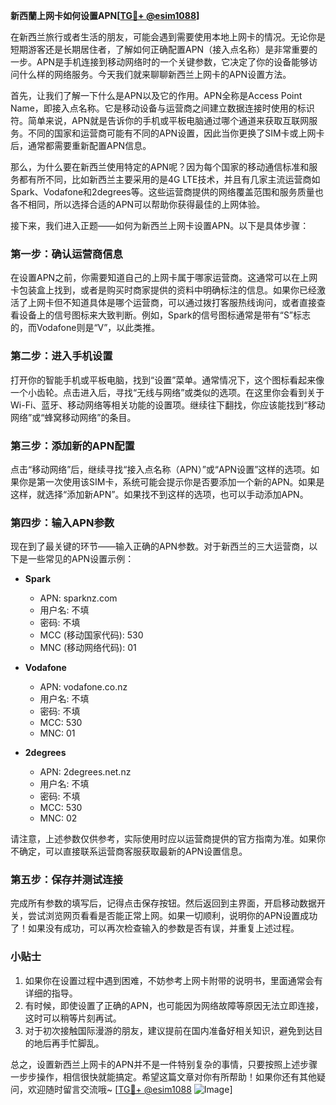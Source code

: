 **新西蘭上网卡如何设置APN[[TG💪+ @esim1088](https://t.me/s/esim1088)]**

在新西兰旅行或者生活的朋友，可能会遇到需要使用本地上网卡的情况。无论你是短期游客还是长期居住者，了解如何正确配置APN（接入点名称）是非常重要的一步。APN是手机连接到移动网络时的一个关键参数，它决定了你的设备能够访问什么样的网络服务。今天我们就来聊聊新西兰上网卡的APN设置方法。

首先，让我们了解一下什么是APN以及它的作用。APN全称是Access Point Name，即接入点名称。它是移动设备与运营商之间建立数据连接时使用的标识符。简单来说，APN就是告诉你的手机或平板电脑通过哪个通道来获取互联网服务。不同的国家和运营商可能有不同的APN设置，因此当你更换了SIM卡或上网卡后，通常都需要重新配置APN信息。

那么，为什么要在新西兰使用特定的APN呢？因为每个国家的移动通信标准和服务都有所不同，比如新西兰主要采用的是4G LTE技术，并且有几家主流运营商如Spark、Vodafone和2degrees等。这些运营商提供的网络覆盖范围和服务质量也各不相同，所以选择合适的APN可以帮助你获得最佳的上网体验。

接下来，我们进入正题——如何为新西兰上网卡设置APN。以下是具体步骤：

### 第一步：确认运营商信息
在设置APN之前，你需要知道自己的上网卡属于哪家运营商。这通常可以在上网卡包装盒上找到，或者是购买时商家提供的资料中明确标注的信息。如果你已经激活了上网卡但不知道具体是哪个运营商，可以通过拨打客服热线询问，或者直接查看设备上的信号图标来大致判断。例如，Spark的信号图标通常是带有“S”标志的，而Vodafone则是“V”，以此类推。

### 第二步：进入手机设置
打开你的智能手机或平板电脑，找到“设置”菜单。通常情况下，这个图标看起来像一个小齿轮。点击进入后，寻找“无线与网络”或类似的选项。在这里你会看到关于Wi-Fi、蓝牙、移动网络等相关功能的设置项。继续往下翻找，你应该能找到“移动网络”或“蜂窝移动网络”的条目。

### 第三步：添加新的APN配置
点击“移动网络”后，继续寻找“接入点名称（APN）”或“APN设置”这样的选项。如果你是第一次使用该SIM卡，系统可能会提示你是否要添加一个新的APN。如果是这样，就选择“添加新APN”。如果找不到这样的选项，也可以手动添加APN。

### 第四步：输入APN参数
现在到了最关键的环节——输入正确的APN参数。对于新西兰的三大运营商，以下是一些常见的APN设置示例：

- **Spark**
  - APN: sparknz.com
  - 用户名: 不填
  - 密码: 不填
  - MCC (移动国家代码): 530
  - MNC (移动网络代码): 01

- **Vodafone**
  - APN: vodafone.co.nz
  - 用户名: 不填
  - 密码: 不填
  - MCC: 530
  - MNC: 01

- **2degrees**
  - APN: 2degrees.net.nz
  - 用户名: 不填
  - 密码: 不填
  - MCC: 530
  - MNC: 02

请注意，上述参数仅供参考，实际使用时应以运营商提供的官方指南为准。如果你不确定，可以直接联系运营商客服获取最新的APN设置信息。

### 第五步：保存并测试连接
完成所有参数的填写后，记得点击保存按钮。然后返回到主界面，开启移动数据开关，尝试浏览网页看看是否能正常上网。如果一切顺利，说明你的APN设置成功了！如果没有成功，可以再次检查输入的参数是否有误，并重复上述过程。

### 小贴士
1. 如果你在设置过程中遇到困难，不妨参考上网卡附带的说明书，里面通常会有详细的指导。
2. 有时候，即使设置了正确的APN，也可能因为网络故障等原因无法立即连接，这时可以稍等片刻再试。
3. 对于初次接触国际漫游的朋友，建议提前在国内准备好相关知识，避免到达目的地后再手忙脚乱。

总之，设置新西兰上网卡的APN并不是一件特别复杂的事情，只要按照上述步骤一步步操作，相信很快就能搞定。希望这篇文章对你有所帮助！如果你还有其他疑问，欢迎随时留言交流哦~ [[TG💪+ @esim1088](https://t.me/s/esim1088) ![Image](https://i.postimg.cc/4NQfJmqS/Snipaste-2025-05-13-00-14-12.png)]